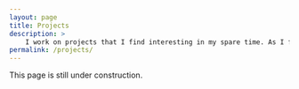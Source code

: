 ```yaml
---
layout: page
title: Projects
description: >
    I work on projects that I find interesting in my spare time. As I find time I will share these here with you.
permalink: /projects/
---
```

This page is still under construction.
